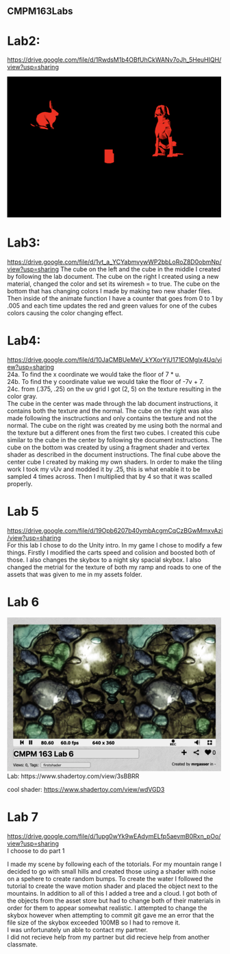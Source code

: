 ## CMPM163Labs
# Lab2:
https://drive.google.com/file/d/1RwdsM1b4OBfUhCkWANv7oJh_5HeuHIQH/view?usp=sharing

<img src= "lab2/part2_scene_screenshot.png" width=500 >

# Lab3:
https://drive.google.com/file/d/1vt_a_YCYabmvywWP2bbLoRoZ8D0obmNp/view?usp=sharing
The cube on the left and the cube in the middle I created by following the lab document. The cube on the right I created using a new material, changed the color and set its wiremesh = to true. The cube on the bottom that has changing colors I made by making two new shader files. Then inside of the animate function I have a counter that goes from 0 to 1 by .005 and each time updates the red and green values for one of the cubes colors causing the color changing effect.

# Lab4:
https://drive.google.com/file/d/10JaCMBUeMeV_kYXorYjU171EOMglx4Uq/view?usp=sharing  
24a. To find the x coordinate we would take the floor of 7 * u.  
24b. To find the y coordinate value we would take the floor of -7v + 7.  
24c. from (.375, .25) on the uv grid I got (2, 5) on the texture resulting in the color gray.  
The cube in the center was made through the lab document instructions, it contains both the texture and the normal. The cube on the right was also made following the insctructions and only contains the texture and not the normal. The cube on the right was created by me using both the normal and the texture but a different ones from the first two cubes. I created this cube similar to the cube in the center by following the document instructions. The cube on the bottom was created by using a fragment shader and vertex shader as described in the document instructions. The final cube above the center cube I created by making my own shaders. In order to make the tiling work I took my vUv and modded it by .25, this is what enable it to be sampled 4 times across. Then I multiplied that by 4 so that it was scalled properly.
  
# Lab 5  
https://drive.google.com/file/d/19Opb6207b40ymbAcgmCqCzBGwMmxvAzi/view?usp=sharing  
For this lab I chose to do the Unity intro. In my game I chose to modify a few things. Firstly I modified the carts speed and colision and boosted both of those. I also changes the skybox to a night sky spacial skybox. I also changed the metrial for the texture of both my ramp and roads to one of the assets that was given to me in my assets folder.  

# Lab 6  

<img src= "lab6/Screen%20Shot%202020-05-12%20at%203.30.14%20PM.png" width=500 >  
Lab: https://www.shadertoy.com/view/3sBBRR    

cool shader: https://www.shadertoy.com/view/wdVGD3  

# Lab 7  

https://drive.google.com/file/d/1upg0wYk9wEAdymELfp5aevmB0Rxn_pOo/view?usp=sharing  
I choose to do part 1  

I made my scene by following each of the totorials. For my mountain range I decided to go with small hills and created those using a shader with noise on a spehere to create random bumps. To create the water I followed the tutorial to create the wave motion shader and placed the object next to the mountains. In addition to all of this I added a tree and a cloud. I got both of the objects from the asset store but had to change both of their materials in order for them to appear somewhat realistic. I attempted to change the skybox however when attempting to commit git gave me an error that the file size of the skybox exceeded 100MB so I had to remove it.  
I was unfortunately un able to contact my partner.  
I did not recieve help from my partner but did recieve help from another classmate.  
